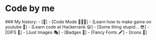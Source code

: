 <h1>Code by me</h1>
<div>
### My history:
  - [🚀]
  - [Code Mode 👨🏽‍💻]
      - [Learn how to make game on youtube 💫]
      - [Learn code at Hackerrank 😃]
  - [Some thing stupid... 😎]
      - [GIFS 👻]
      - [Just Images 🎭]
      - [Badges 🎫]
      - [Fancy Fonts 🖋]
      - [Icons 🎯]
</div>

